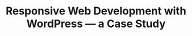 ---
title: Responsive Web Development with WordPress — a Case Study
authors:
- rachel-mccollin
intro: 'This article presents a case study that specifically details solutions to some responsive design problems encountered when developing sites with WordPress, including responsive images, responsive video, and site planning.'
layout: article
---
